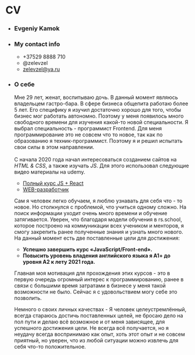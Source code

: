# CV

+ ### Evgeniy Kamok
+ ### My contact info
    + +37529 8888 710
    + @zelevzel
    + zelevzel@ya.ru

+ ### О себе
    Мне 29 лет, женат, воспитываю дочь. В данный момент являюсь владельцем гастро-бара. В сфере бизнеса общепита работаю более 5 лет. Его специфику я изучил достаточно хорошо для того, чтобы бизнес мог работать автономно. Поэтому у меня появилось много свободного времени для изучения какой-то новой специальности. Я выбрал специальность - программист Frontend. Для меня программирование это не совсем что то новое, так как по образованию я техник-программист. Поэтому я и решил испытать свои силы в этом направлении.</br></br>
    С начала 2020 года начал интересоваться созданием сайтов на _HTML & CSS_, а также изучать _JS_. Для этого использовал следующие видео материалы на udemy.
    + [Полный курс JS + React](https://www.udemy.com/share/101WCC/)
    + [WEB-разработчик](https://www.udemy.com/share/101Wy2/)

    Сам я человек легко обучаем, я люблю узнавать для себя что - то новое. Но столкнулся с проблемой, что учиться одному сложно. На поиск информации уходит очень много времени и обучение затягивается. Уверен, что благодаря модели обучения в rs.school, которое построено на коммуникации всех учеником и менторов, я смогу закрепить ранее полученные знания и узнать много нового. На данный момент есть две поставленные цели для достижения:
    + **Успешно завершить курс «JavaScript/Front-end».**
    + **Повысить уровень владения английского языка я А1+ до уровня А2 к лету 2021 года.**
 
    Главная моя мотивация для прохождения этих курсов - это в первую очередь огромный интерес к программированию, ранее в связи с большими время затратами в бизнесе у меня такой возможности не было. Сейчас я с удовольствием могу себе это позволить.

    Немного о своих личных качествах - Я человек целеустремлённый, всегда стараюсь достичь поставленных целей, не бросаю дело на пол пути и делаю всё возможное и от меня зависящее, для успешного достижения цели. Не всегда всё получается, но я неудачу всегда воспринимаю как опыт, хоть этот опыт и не совсем приятный, но уверен, что из любой ситуации можно извлечь для себя что-то положительное.
